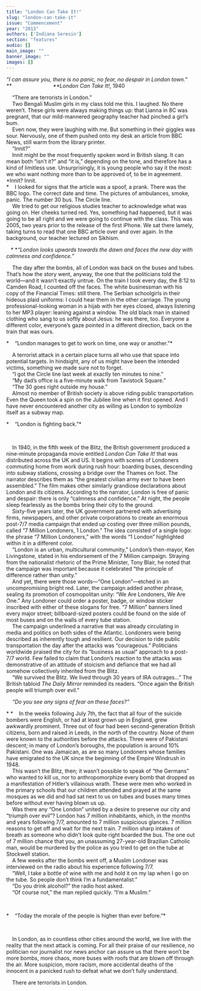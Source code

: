 ```yaml
---
title: "London Can Take It!"
slug: "london-can-take-it"
issue: "Commencement"
year: "2013"
authors: ['Indiana Seresin']
section: "features"
audio: []
main_image: ""
banner_image: ""
images: []
---
```

*“I can assure you, there is no panic, no fear, no despair in London town.”  
**                            **London Can Take It!*, 1940

    “There are terrorists in London.”  
    Two Bengali Muslim girls in my class told me this. I laughed. No there weren’t. These girls were always making things up: that Lianna in 8C was pregnant, that our mild-mannered geography teacher had pinched a girl’s bum.  
    Even now, they were laughing with me. But something in their giggles was sour. Nervously, one of them pushed onto my desk an article from BBC News, still warm from the library printer.  
    “Innit?”  
    Innit might be the most frequently spoken word in British slang. It can mean both “isn’t it?” and “it is,” depending on the tone, and therefore has a kind of limitless use. Unsurprisingly, it is young people who say it the most: we who want nothing more than to be approved of, to be in agreement. *Innit? Innit.  
*    I looked for signs that the article was a spoof, a prank. There was the BBC logo. The correct date and time. The pictures of ambulances, smoke, panic. The number 30 bus. The Circle line.  
    We tried to get our religious studies teacher to acknowledge what was going on. Her cheeks turned red. Yes, something had happened, but it was going to be all right and we were going to continue with the class. This was 2005, two years prior to the release of the first iPhone. We sat there lamely, taking turns to read that one BBC article over and over again. In the background, our teacher lectured on Sikhism.

   * **“London looks upwards towards the dawn and faces the new day with calmness and confidence.”*

    The day after the bombs, all of London was back on the buses and tubes. That’s how the story went, anyway, the one that the politicians told the world—and it wasn’t exactly untrue. On the train I took every day, the 8:12 to Camden Road, I counted off the faces. The white businessman with his copy of the Financial Times: still there. The Serbian schoolgirls in their hideous plaid uniforms: I could hear them in the other carriage. The young professional-looking woman in a hijab with her eyes closed, always listening to her MP3 player: leaning against a window. The old black man in stained clothing who sang to us softly about Jesus: he was there, too. Everyone a different color, everyone’s gaze pointed in a different direction, back on the train that was ours.

 

*    “London manages to get to work on time, one way or another.”*

    A terrorist attack in a certain place turns all who use that space into potential targets. In hindsight, any of us might have been the intended victims, something we made sure not to forget.  
    “I got the Circle line last week at exactly ten minutes to nine.”  
    “My dad’s office is a five-minute walk from Tavistock Square.”  
    “The 30 goes right outside my house.”  
    Almost no member of British society is above riding public transportation. Even the Queen took a spin on the Jubilee line when it first opened. And I have never encountered another city as willing as London to symbolize itself as a subway map.

*    “London is fighting back.”*

 

    In 1940, in the fifth week of the Blitz, the British government produced a nine-minute propaganda movie entitled *London Can Take It!* that was distributed across the UK and US. It begins with scenes of Londoners commuting home from work during rush hour: boarding buses, descending into subway stations, crossing a bridge over the Thames on foot. The narrator describes them as “the greatest civilian army ever to have been assembled.” The film makes other similarly grandiose declarations about London and its citizens. According to the narrator, London is free of panic and despair: there is only “calmness and confidence.” At night, the people sleep fearlessly as the bombs bring their city to the ground.  
    Sixty-five years later, the UK government partnered with advertising firms, newspapers, and other private corporations to create an enormous post-7/7 media campaign that ended up costing over three million pounds, called “7 Million Londoners, 1 London.” The idea consisted of a single logo: the phrase “7 Million Londoners,” with the words “1 London” highlighted within it in a different color.  
    “London is an urban, multicultural community,” London’s then-mayor, Ken Livingstone, stated in his endorsement of the 7 Million campaign. Straying from the nationalist rhetoric of the Prime Minister, Tony Blair, he noted that the campaign was important because it celebrated “the principle of difference rather than unity.”  
    And yet, there were those words—“One London”—etched in an uncompromising bright red. Later, the campaign added another phrase, sealing its promotion of cosmopolitan unity: “We Are Londoners, We Are One.” Any Londoner could order a poster, badge, or window sticker inscribed with either of these slogans for free. “7 Million” banners lined every major street; billboard-sized posters could be found on the side of most buses and on the walls of every tube station.  
    The campaign underlined a narrative that was already circulating in media and politics on both sides of the Atlantic. Londoners were being described as inherently tough and resilient. Our decision to ride public transportation the day after the attacks was “courageous.” Politicians worldwide praised the city for its “business as usual” approach to a post-7/7 world. Few failed to claim that London’s reaction to the attacks was demonstrative of an attitude of stoicism and defiance that we had all somehow collectively inherited from the Blitz.  
    “We survived the Blitz. We lived through 30 years of IRA outrages...” The British tabloid *The Daily Mirror* reminded its readers. “Once again the British people will triumph over evil.”

    *“Do you see any signs of fear on these faces?”*

* *    In the weeks following July 7th, the fact that all four of the suicide bombers were English, or had at least grown up in England, grew awkwardly prominent. Three out of four had been second-generation British citizens, born and raised in Leeds, in the north of the country. None of them were known to the authorities before the attacks. Three were of Pakistani descent; in many of London’s boroughs, the population is around 10% Pakistani. One was Jamaican, as are so many Londoners whose families have emigrated to the UK since the beginning of the Empire Windrush in 1948.  
    This wasn’t the Blitz, then; it wasn’t possible to speak of “the Germans” who wanted to kill us, nor to anthropomorphize every bomb that dropped as a manifestation of Hitler’s villainous wrath. These were men who worked in the primary schools that our children attended and prayed at the same mosques as we did and had sat next to us on tubes and buses many times before without ever having blown us up.  
    Was there any “One London” united by a desire to preserve our city and “triumph over evil”? London has 7 million inhabitants, which, in the months and years following 7/7, amounted to 7 million suspicious glances. 7 million reasons to get off and wait for the next train. 7 million sharp intakes of breath as someone who didn’t look quite right boarded the bus. The one out of 7 million chance that you, an unassuming 27-year-old Brazilian Catholic man, would be murdered by the police as you tried to get on the tube at Stockwell station.  
    A few weeks after the bombs went off, a Muslim Londoner was interviewed on the radio about his experience following 7/7.  
    “Well, I take a bottle of wine with me and hold it on my lap when I go on the tube. So people don’t think I’m a fundamentalist.”  
    “Do you drink alcohol?” the radio host asked.  
    “Of course not,” the man replied quickly. “I’m a Muslim.”

 

*    “Today the morale of the people is higher than ever before.”*

 

    In London, as in countless other cities around the world, we live with the reality that the next attack is coming. For all their praise of our resilience, no politician nor journalist nor news anchor can assure us that there won’t be more bombs, more chaos, more buses with roofs that are blown off through the air. More suspicion, more racism, more accidental deaths of the innocent in a panicked rush to defeat what we don’t fully understand.

    There are terrorists in London.

